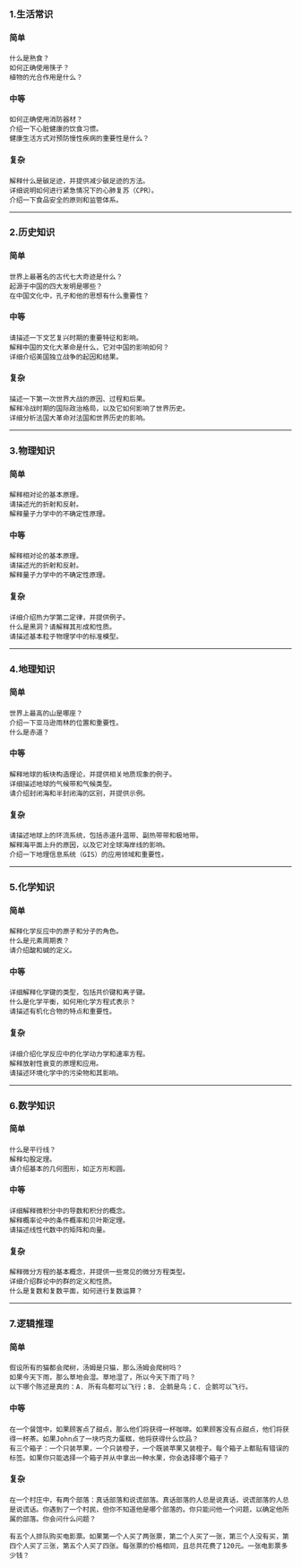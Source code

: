 ### 1.生活常识
#### 简单
```
什么是熟食？
如何正确使用筷子？
植物的光合作用是什么？
```
#### 中等
```
如何正确使用消防器材？
介绍一下心脏健康的饮食习惯。
健康生活方式对预防慢性疾病的重要性是什么？
```
#### 复杂
```
解释什么是碳足迹，并提供减少碳足迹的方法。
详细说明如何进行紧急情况下的心肺复苏（CPR）。
介绍一下食品安全的原则和监管体系。
```
___

### 2.历史知识
#### 简单
```
世界上最著名的古代七大奇迹是什么？
起源于中国的四大发明是哪些？
在中国文化中，孔子和他的思想有什么重要性？
```
#### 中等
```
请描述一下文艺复兴时期的重要特征和影响。
解释中国的文化大革命是什么，它对中国的影响如何？
详细介绍美国独立战争的起因和结果。
```
#### 复杂
```
描述一下第一次世界大战的原因、过程和后果。
解释冷战时期的国际政治格局，以及它如何影响了世界历史。
详细分析法国大革命对法国和世界历史的影响。
```
___

### 3.物理知识
#### 简单
```
解释相对论的基本原理。
请描述光的折射和反射。
解释量子力学中的不确定性原理。
```
#### 中等
```
解释相对论的基本原理。
请描述光的折射和反射。
解释量子力学中的不确定性原理。
```
#### 复杂
```
详细介绍热力学第二定律，并提供例子。
什么是黑洞？请解释其形成和性质。
请描述基本粒子物理学中的标准模型。
```
___

### 4.地理知识
#### 简单
```
世界上最高的山是哪座？
介绍一下亚马逊雨林的位置和重要性。
什么是赤道？
```
#### 中等
```
解释地球的板块构造理论，并提供相关地质现象的例子。
详细描述地球的气候带和气候类型。
请介绍封闭海和半封闭海的区别，并提供示例。
```
#### 复杂
```
请描述地球上的环流系统，包括赤道升温带、副热带带和极地带。
解释海平面上升的原因，以及它对全球海岸线的影响。
介绍一下地理信息系统（GIS）的应用领域和重要性。
```
___

### 5.化学知识
#### 简单
```
解释化学反应中的原子和分子的角色。
什么是元素周期表？
请介绍酸和碱的定义。
```
#### 中等
```
详细解释化学键的类型，包括共价键和离子键。
什么是化学平衡，如何用化学方程式表示？
请描述有机化合物的特点和重要性。
```
#### 复杂
```
详细介绍化学反应中的化学动力学和速率方程。
解释放射性衰变的原理和应用。
请描述环境化学中的污染物和其影响。
```
___

### 6.数学知识
#### 简单
```
什么是平行线？
解释勾股定理。
请介绍基本的几何图形，如正方形和圆。
```
#### 中等
```
详细解释微积分中的导数和积分的概念。
解释概率论中的条件概率和贝叶斯定理。
请描述线性代数中的矩阵和向量。
```
#### 复杂
```
解释微分方程的基本概念，并提供一些常见的微分方程类型。
详细介绍群论中的群的定义和性质。
什么是复数和复数平面，如何进行复数运算？
```
___

### 7.逻辑推理
#### 简单
```
假设所有的猫都会爬树，汤姆是只猫，那么汤姆会爬树吗？
如果今天下雨，那么草地会湿。草地湿了，所以今天下雨了吗？
以下哪个陈述是真的：A. 所有鸟都可以飞行；B. 企鹅是鸟；C. 企鹅可以飞行。
```
#### 中等
```
在一个餐馆中，如果顾客点了甜点，那么他们将获得一杯咖啡。如果顾客没有点甜点，他们将获得一杯茶。如果John点了一块巧克力蛋糕，他将获得什么饮品？
有三个箱子：一个只装苹果，一个只装橙子，一个既装苹果又装橙子。每个箱子上都贴有错误的标签。如果你只能选择一个箱子并从中拿出一种水果，你会选择哪个箱子？
```
#### 复杂
```
在一个村庄中，有两个部落：真话部落和说谎部落。真话部落的人总是说真话，说谎部落的人总是说谎话。你遇到了一个村民，但你不知道他是哪个部落的。你只能问他一个问题，以确定他所属的部落。你会问什么问题？

有五个人排队购买电影票。如果第一个人买了两张票，第二个人买了一张，第三个人没有买，第四个人买了三张，第五个人买了四张。每张票的价格相同，且总共花费了120元。一张电影票多少钱？
```

